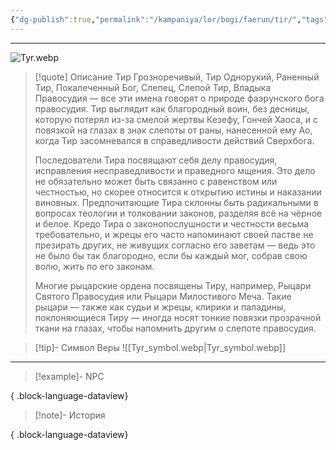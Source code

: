 ```yaml
---
{"dg-publish":true,"permalink":"/kampaniya/lor/bogi/faerun/tir/","tags":["domain/order","domain/war","domain/protection"],"created":"2025-01-08T06:42:49.907+03:00","updated":"2025-01-09T10:55:58.356+03:00"}
---
```



<hr></hr>

![Tyr.webp](/img/user/%D0%90%D1%81%D1%81%D0%B5%D1%82%D1%8B/%D0%9B%D0%BE%D1%80/%D0%91%D0%BE%D0%B3%D0%B8/Tyr.webp)



> [!quote] Описание
>Тир Грозноречивый, Тир Однорукий, Раненный Тир, Покалеченный Бог, Слепец, Слепой Тир, Владыка Правосудия — все эти имена говорят о природе фаэрунского бога правосудия. Тир выглядит как благородный воин, без десницы, которую потерял из-за смелой жертвы Кезефу, Гончей Хаоса, и с повязкой на глазах в знак слепоты от раны, нанесенной ему Ао, когда Тир засомневался в справедливости действий Сверхбога.
>
>Последователи Тира посвящают себя делу правосудия, исправления несправедливости и праведного мщения. Это дело не обязательно может быть связанно с равенством или честностью, но скорее относится к открытию истины и наказании виновных. Предпочитающие Тира склонны быть радикальными в вопросах теологии и толковании законов, разделяя всё на чёрное и белое. Кредо Тира о законопослушности и честности весьма требовательно, и жрецы его часто напоминают своей пастве не презирать других, не живущих согласно его заветам — ведь это не было бы так благородно, если бы каждый мог, собрав свою волю, жить по его законам.
>
>Многие рыцарские ордена посвящены Тиру, например, Рыцари Святого Правосудия или Рыцари Милостивого Меча. Такие рыцари — также как судьи и жрецы, клирики и паладины, поклоняющиеся Тиру — иногда носят тонкие повязки прозрачной ткани на глазах, чтобы напомнить другим о слепоте правосудия.



>[!tip]- Символ Веры
>![[Tyr_symbol.webp\|Tyr_symbol.webp]]


<hr></hr>

> [!example]- NPC
> 
{ .block-language-dataview}


> [!note]- История
>  
{ .block-language-dataview}